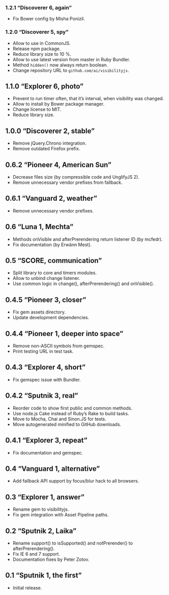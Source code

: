### 1.2.1 “Discoverer 6, again”
* Fix Bower config by Misha Ponizil.

### 1.2.0 “Discoverer 5, spy”
* Allow to use in CommonJS.
* Release npm package.
* Reduce library size to 10 %.
* Allow to use latest version from master in Ruby Bundler.
* Method `hidden()` now always return boolean.
* Change repository URL to `github.com/ai/visibilityjs`.

## 1.1.0 “Explorer 6, photo”
* Prevent to run timer often, that it’s interval, when visibility was changed.
* Allow to install by Bower package manager.
* Change license to MIT.
* Reduce library size.

## 1.0.0 “Discoverer 2, stable”
* Remove jQuery.Chrono integration.
* Remove outdated Firefox prefix.

## 0.6.2 “Pioneer 4, American Sun”
* Decrease files size (by compressible code and UnglifyJS 2).
* Remove unnecessary vendor prefixes from fallback.

## 0.6.1 “Vanguard 2, weather”
* Remove unnecessary vendor prefixes.

## 0.6 “Luna 1, Mechta”
* Methods onVisible and afterPrerendering return listener ID (by mcfedr).
* Fix documentation (by Erwänn Mest).

## 0.5 “SCORE, communication”
* Split library to core and timers modules.
* Allow to unbind change listener.
* Use common logic in change(), afterPrerendering() and onVisible().

## 0.4.5 “Pioneer 3, closer”
* Fix gem assets directory.
* Update development dependencies.

## 0.4.4 “Pioneer 1, deeper into space”
* Remove non-ASCII symbols from gemspec.
* Print testing URL in test task.

## 0.4.3 “Explorer 4, short”
* Fix gemspec issue with Bundler.

## 0.4.2 “Sputnik 3, real”
* Reorder code to show first public and common methods.
* Use node.js Cake instead of Ruby’s Rake to build tasks.
* Move to Mocha, Chai and Sinon.JS for tests.
* Move autogenerated minified to GitHub downloads.

## 0.4.1 “Explorer 3, repeat”
* Fix documentation and gemspec.

## 0.4 “Vanguard 1, alternative”
* Add fallback API support by focus/blur hack to all browsers.

## 0.3 “Explorer 1, answer”
* Rename gem to visibilityjs.
* Fix gem integration with Asset Pipeline paths.

## 0.2 “Sputnik 2, Laika”
* Rename support() to isSupported() and notPrerender() to afterPrerendering().
* Fix IE 6 and 7 support.
* Documentation fixes by Peter Zotov.

## 0.1 “Sputnik 1, the first”
* Initial release.
